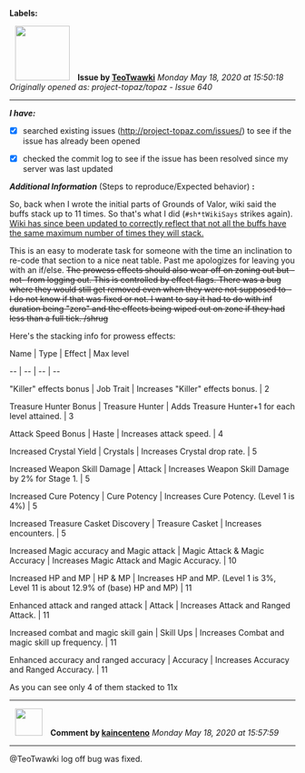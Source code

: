 **Labels:**



<a href="https://github.com/TeoTwawki"><img src="https://avatars0.githubusercontent.com/u/6871475?v=4" width="96" height="96" hspace="10"></img></a> **Issue by [TeoTwawki](https://github.com/TeoTwawki)**
_Monday May 18, 2020 at 15:50:18_
_Originally opened as: project-topaz/topaz - Issue 640_

----

<!-- place 'x' mark between square [] brackets to checkmark box -->
**_I have:_**

- [x] searched existing issues (http://project-topaz.com/issues/) to see if the issue has already been opened
- [x] checked the commit log to see if the issue has been resolved since my server was last updated

**_Additional Information_** (Steps to reproduce/Expected behavior) **:** 
So, back when I wrote the initial parts of Grounds of Valor, wiki said the buffs stack up to 11 times. So that's what I did (`#sh*tWikiSays` strikes again). [Wiki has since been updated to correctly reflect that not all the buffs have the same maximum number of times they will stack.](https://ffxiclopedia.fandom.com/wiki/Grounds_of_Valor#Prowesses)

This is an easy to moderate task for someone with the time an inclination to re-code that section to a nice neat table. Past me apologizes for leaving you with an if/else. ~~The prowess effects should also wear off on zoning out but -not- from logging out. This is controlled by effect flags. There was a bug where they would still get removed even when they were not supposed to - I do not know if that was fixed or not. I want to say it had to do with inf duration being "zero" and the effects being wiped out on zone if they had less than a full tick. /shrug~~ 

Here's the stacking info for prowess effects:

Name | Type | Effect | Max level
-- | -- | -- | --
"Killer" effects bonus | Job Trait | Increases "Killer" effects bonus. | 2
Treasure Hunter Bonus | Treasure Hunter | Adds Treasure Hunter+1 for each level attained. | 3
Attack Speed Bonus | Haste | Increases attack speed. | 4
Increased Crystal Yield | Crystals | Increases Crystal drop rate. | 5
Increased Weapon Skill Damage | Attack | Increases Weapon Skill Damage by 2% for Stage 1. | 5
Increased Cure Potency | Cure Potency | Increases Cure Potency. (Level 1 is 4%) | 5
Increased Treasure Casket Discovery | Treasure Casket | Increases encounters. | 5
Increased Magic accuracy and Magic attack | Magic Attack & Magic Accuracy | Increases Magic Attack and Magic Accuracy. | 10
Increased HP and MP | HP & MP | Increases HP and MP. (Level 1 is 3%, Level 11 is about 12.9% of (base) HP and MP) | 11
Enhanced attack and ranged attack | Attack | Increases Attack and Ranged Attack. | 11
Increased combat and magic skill gain | Skill Ups | Increases Combat and magic skill up frequency. | 11
Enhanced accuracy and ranged accuracy | Accuracy | Increases Accuracy and Ranged Accuracy. | 11



As you can see only 4 of them stacked to 11x


----
<a href="https://github.com/kaincenteno"><img src="https://avatars3.githubusercontent.com/u/26943220?v=4" width="48" height="48" hspace="10"></img></a> **Comment by [kaincenteno](https://github.com/kaincenteno)**
_Monday May 18, 2020 at 15:57:59_

----

@TeoTwawki log off bug was fixed.
